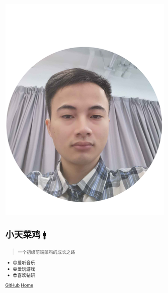 <!--
 * @Author: xiaotian
 * @Date: 2022-06-23 12:18:20
 * @LastEditors: xiaotian
 * @LastEditTime: 2022-06-28 13:50:17
 * @Description: 
-->
![logo](_media/icon.svg)

# 小天菜鸡 <small>🚹</small>

> 一个初级前端菜鸡的成长之路

- 😊爱听音乐
- 😁爱玩游戏
- 😎喜欢钻研

[GitHub](https://github.com/luotianwens)
[Home](blog/)